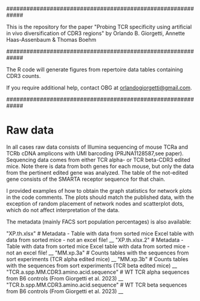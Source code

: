 #############################################################

This is the repository for the paper "Probing TCR specificity using artificial in vivo diversification of CDR3 regions"
by Orlando B. Giorgetti, Annette Haas-Assenbaum & Thomas Boehm

#############################################################

The R code will generate figures from repertoire data tables containing CDR3 counts.

If you require additional help, contact OBG at orlandogiorgetti@gmail.com.

#############################################################



Raw data
========

In all cases raw data consists of Illumina sequencing of mouse TCRa and TCRb cDNA amplicons with UMI barcoding (PRJNA1128587,see paper).
Sequencing data comes from either TCR alpha- or TCR beta-CDR3 edited mice. Note there is data from both genes for each mouse, but only
the data from the pertinent edited gene was analyzed. The table of the not-edited gene consists of the SMARTA receptor sequence for that chain.

I provided examples of how to obtain the graph statistics for network plots in the code comments. The plots should match the published data, 
with the exception of random placement of network nodes and scatterplot dots, which do not affect interpretation of the data.

The metadata (mainly FACS sort population percentages) is also available:

"XP.th.xlsx" # Metadata - Table with data from sorted mice Excel table with data from sorted mice - not an excel file! __
"XP.th.xlsx.2" # Metadata - Table with data from sorted mice Excel table with data from sorted mice - not an excel file! __
"MM.xp.3a" # Counts tables with the sequences from sort experiments (TCR alpha edited mice) __
"MM.xp.3b" # Counts tables with the sequences from sort experiments (TCR beta edited mice) __
"TCR.a.spp.MM.CDR3.amino.acid.sequence" # WT TCR alpha sequences from B6 controls (From Giorgetti et al. 2023) __
"TCR.b.spp.MM.CDR3.amino.acid.sequence" # WT TCR beta sequences from B6 controls (From Giorgetti et al. 2023) __
